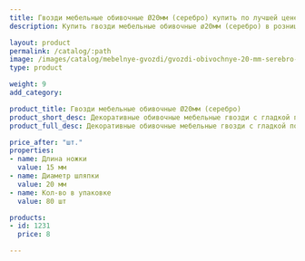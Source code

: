 ```yaml
---
title: Гвозди мебельные обивочные Ø20мм (серебро) купить по лучшей цене с доставкой - Поролоныч
description: Купить гвозди мебельные обивочные ø20мм (серебро) в розницу с доставкой по Москве в интернет-магазине Поролоныча.

layout: product
permalink: /catalog/:path
image: /images/catalog/mebelnye-gvozdi/gvozdi-obivochnye-20-mm-serebro-01_1600w.jpg
type: product

weight: 9
add_category: 

product_title: Гвозди мебельные обивочные Ø20мм (серебро)
product_short_desc: Декоративные обивочные мебельные гвозди с гладкой поверхностью. Цвет - серебро.
product_full_desc: Декоративные обивочные мебельные гвозди с гладкой поверхностью. Цвет - серебро.

price_after: "шт."
properties:
- name: Длина ножки
  value: 15 мм
- name: Диаметр шляпки
  value: 20 мм
- name: Кол-во в упаковке
  value: 80 шт

products:
- id: 1231
  price: 8

---
```

